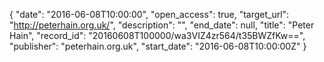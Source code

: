 {
  "date": "2016-06-08T10:00:00", 
  "open_access": true, 
  "target_url": "http://peterhain.org.uk/", 
  "description": "", 
  "end_date": null, 
  "title": "Peter Hain", 
  "record_id": "20160608T100000/wa3VIZ4zr564/t35BWZfKw==", 
  "publisher": "peterhain.org.uk", 
  "start_date": "2016-06-08T10:00:00Z"
}

